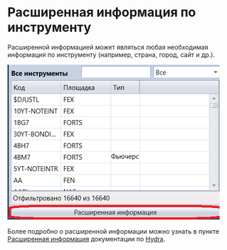 # Расширенная информация по инструменту

Расширенной информацией может являться любая необходимая информация по инструменту (например, страна, город, сайт и др.).

![Designer ExtensionInfo securities](../images/Designer_ExtensionInfo_securities.png)

Более подробно о расширенной информации можно узнать в пункте [Расширенная информация](HydraExtensionInfo.md) документации по [Hydra](Hydra.md).
